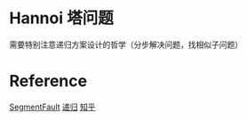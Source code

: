 # Hannoi 塔问题
需要特别注意递归方案设计的哲学（分步解决问题，找相似子问题）
# Reference
[SegmentFault](https://segmentfault.com/a/1190000004399928)
[递归](http://chenqx.github.io/2014/09/29/Algorithm-Recursive-Programming/)
[知乎](https://www.zhihu.com/question/24385418)